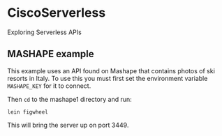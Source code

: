 # CiscoServerless
Exploring Serverless APIs

## MASHAPE example

This example uses an API found on Mashape that contains photos of 
ski resorts in Italy.  To use this you must first set the 
environment variable ```MASHAPE_KEY``` for it to connect. 

Then ```cd``` to the mashape1 directory and run:

```
lein figwheel
```
This will bring the server up on port 3449.

